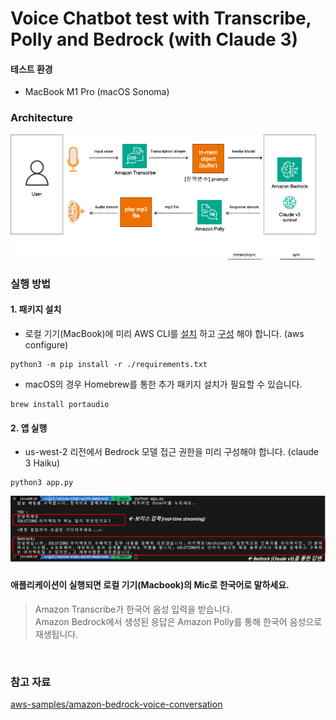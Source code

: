 # Voice Chatbot test with Transcribe, Polly and Bedrock (with Claude 3)

#### 테스트 환경
- MacBook M1 Pro (macOS Sonoma)


### Architecture 
![test-architecture](./img/test-architecture.png)

### 실행 방법

#### 1. 패키지 설치
- 로컬 기기(MacBook)에 미리 AWS CLI를 [설치](https://docs.aws.amazon.com/cli/latest/userguide/getting-started-install.html) 하고 [구성](https://docs.aws.amazon.com/ko_kr/cli/latest/userguide/getting-started-quickstart.html) 해야 합니다. (aws configure)
```
python3 -m pip install -r ./requirements.txt
```
 
- macOS의 경우 Homebrew를 통한 추가 패키지 설치가 필요할 수 있습니다.
```
brew install portaudio
```

#### 2. 앱 실행
- us-west-2 리전에서 Bedrock 모델 접근 권한을 미리 구성해야 합니다. (claude 3 Haiku)
```
python3 app.py
```

![result1](./img/result1.png)

#### 애플리케이션이 실행되면 로컬 기기(Macbook)의 Mic로 한국어로 말하세요.
> Amazon Transcribe가 한국어 음성 입력을 받습니다. <br>
> Amazon Bedrock에서 생성된 응답은 Amazon Polly를 통해 한국어 음성으로 재생됩니다. 


<br>


### 참고 자료
[aws-samples/amazon-bedrock-voice-conversation](https://github.com/aws-samples/amazon-bedrock-voice-conversation)